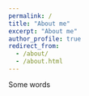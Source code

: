 ```yaml
---
permalink: /
title: "About me"
excerpt: "About me"
author_profile: true
redirect_from: 
  - /about/
  - /about.html
---
```

Some words